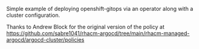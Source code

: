Simple example of deploying openshift-gitops via an operator along with a cluster configuration.

Thanks to Andrew Block for the original version of the policy at https://github.com/sabre1041/rhacm-argocd/tree/main/rhacm-managed-argocd/argocd-cluster/policies
